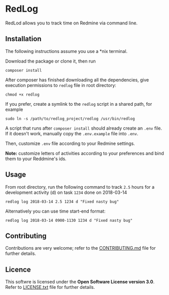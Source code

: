 # RedLog
RedLod allows you to track time on Redmine via command line.

## Installation
The following instructions assume you use a \*nix terminal.

Download the package or clone it, then run 

    composer install

After composer has finished downloading all the dependencies, give execution permissions to `redlog` file in root directory:

    chmod +x redlog

If you prefer, create a symlink to the `redlog` script in a shared path, for example

    sudo ln -s /path/to/redlog_project/redlog /usr/bin/redlog    

A script that runs after `composer install` should already create an `.env` file.
If it doesn't work, manually copy the `.env.example` file into `.env`.

Then, customize `.env` file according to your Redmine settings.

**Note:** customize letters of activities according to your preferences and bind them to your Reddmine's ids.

## Usage
From root directory, run the following command to track `2.5` hours for a development activity (d) on task `1234` done on 2018-03-14

    redlog log 2018-03-14 2.5 1234 d "Fixed nasty bug"

Alternatively you can use time start-end format:

    redlog log 2018-03-14 0900-1130 1234 d "Fixed nasty bug"

## Contributing
Contributions are very welcome; refer to the [CONTRIBUTING.md](CONTRIBUTING.md) file for further details.

## Licence
This softwre is licensed under the **Open Software License version 3.0**.
Refer to [LICENSE.txt](LICENSE.txt) file for further details.